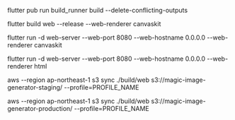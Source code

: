 flutter pub run build_runner build --delete-conflicting-outputs


flutter build web --release --web-renderer canvaskit

flutter run -d web-server --web-port 8080 --web-hostname 0.0.0.0 --web-renderer canvaskit

flutter run -d web-server --web-port 8080 --web-hostname 0.0.0.0 --web-renderer html

aws --region ap-northeast-1 s3 sync ./build/web s3://magic-image-generator-staging/  --profile=PROFILE_NAME












aws --region ap-northeast-1 s3 sync ./build/web s3://magic-image-generator-production/  --profile=PROFILE_NAME